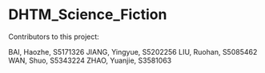 # DHTM_Science_Fiction

Contributors to this project:

BAI, Haozhe, S5171326
JIANG, Yingyue, S5202256
LIU, Ruohan, S5085462
WAN, Shuo, S5343224
ZHAO, Yuanjie, S3581063
